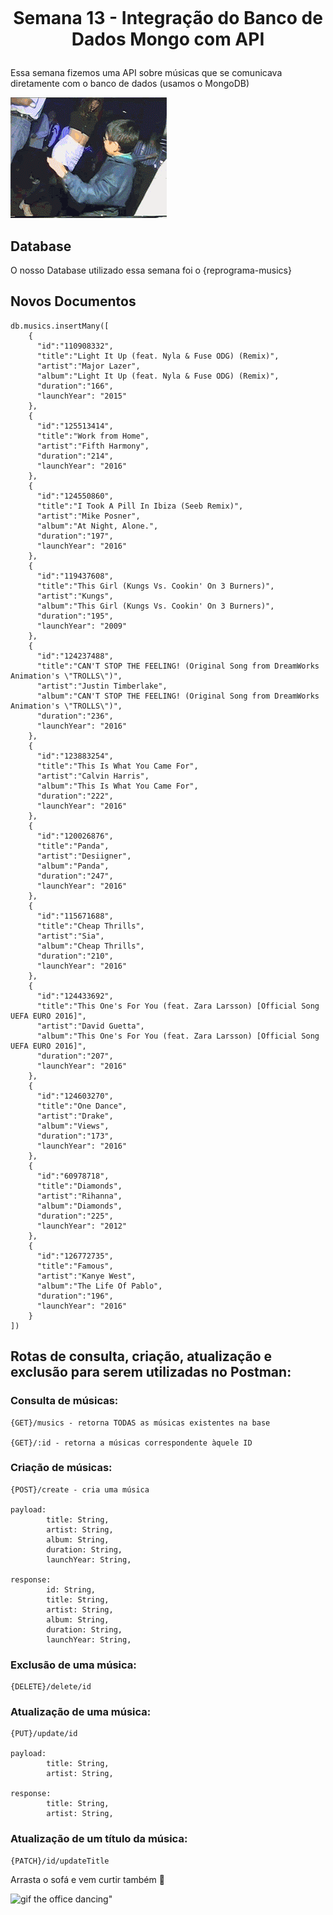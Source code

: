 <h1 align="center">
    <br>
    <p align="center">Semana 13 - Integração do Banco de Dados Mongo com API<p>
</h1>

Essa semana fizemos uma API sobre músicas que se comunicava diretamente com o banco de dados (usamos o MongoDB)

![gif "a boy dancing"](musicas/img/dancing.gif)

## Database 

O nosso Database utilizado essa semana foi o {reprograma-musics}

## Novos Documentos

```
db.musics.insertMany([
    {
      "id":"110908332",
      "title":"Light It Up (feat. Nyla & Fuse ODG) (Remix)",
      "artist":"Major Lazer",
      "album":"Light It Up (feat. Nyla & Fuse ODG) (Remix)",
      "duration":"166",
      "launchYear": "2015"
    },
    {
      "id":"125513414",
      "title":"Work from Home",
      "artist":"Fifth Harmony",
      "duration":"214",
      "launchYear": "2016"
    },
    {
      "id":"124550860",
      "title":"I Took A Pill In Ibiza (Seeb Remix)",
      "artist":"Mike Posner",
      "album":"At Night, Alone.",
      "duration":"197",
      "launchYear": "2016"
    },
    {
      "id":"119437608",
      "title":"This Girl (Kungs Vs. Cookin' On 3 Burners)",
      "artist":"Kungs",
      "album":"This Girl (Kungs Vs. Cookin' On 3 Burners)",
      "duration":"195",
      "launchYear": "2009"
    },
    {
      "id":"124237488",
      "title":"CAN'T STOP THE FEELING! (Original Song from DreamWorks Animation's \"TROLLS\")",
      "artist":"Justin Timberlake",
      "album":"CAN'T STOP THE FEELING! (Original Song from DreamWorks Animation's \"TROLLS\")",
      "duration":"236",
      "launchYear": "2016"
    },
    {
      "id":"123883254",
      "title":"This Is What You Came For",
      "artist":"Calvin Harris",
      "album":"This Is What You Came For",
      "duration":"222",
      "launchYear": "2016"
    },
    {
      "id":"120026876",
      "title":"Panda",
      "artist":"Desiigner",
      "album":"Panda",
      "duration":"247",
      "launchYear": "2016"
    },
    {
      "id":"115671688",
      "title":"Cheap Thrills",
      "artist":"Sia",
      "album":"Cheap Thrills",
      "duration":"210",
      "launchYear": "2016"
    },
    {
      "id":"124433692",
      "title":"This One's For You (feat. Zara Larsson) [Official Song UEFA EURO 2016]",
      "artist":"David Guetta",
      "album":"This One's For You (feat. Zara Larsson) [Official Song UEFA EURO 2016]",
      "duration":"207",
      "launchYear": "2016"
    },
    {
      "id":"124603270",
      "title":"One Dance",
      "artist":"Drake",
      "album":"Views",
      "duration":"173",
      "launchYear": "2016"
    },
    {
      "id":"60978718",
      "title":"Diamonds",
      "artist":"Rihanna",
      "album":"Diamonds",
      "duration":"225",
      "launchYear": "2012"
    },
    {
      "id":"126772735",
      "title":"Famous",
      "artist":"Kanye West",
      "album":"The Life Of Pablo",
      "duration":"196",
      "launchYear": "2016"
    }
])
```

## Rotas de consulta, criação, atualização e exclusão para serem utilizadas no Postman:


### Consulta de músicas: 

```
{GET}/musics - retorna TODAS as músicas existentes na base

{GET}/:id - retorna a músicas correspondente àquele ID
```
### Criação de músicas: 

```
{POST}/create - cria uma música

payload:
        title: String,
        artist: String,
        album: String,
        duration: String,
        launchYear: String,

response:
        id: String,
        title: String,
        artist: String,
        album: String,
        duration: String,
        launchYear: String,
```

### Exclusão de uma música: 

```
{DELETE}/delete/id
```

### Atualização de uma música: 
```
{PUT}/update/id

payload:
        title: String,
        artist: String,

response:
        title: String,
        artist: String,
```

### Atualização de um título da música: 

```
{PATCH}/id/updateTitle
```

Arrasta o sofá e vem curtir também :woman_dancing:

![gif the office dancing"](musicas/img/source.gif)